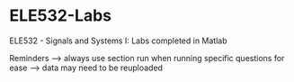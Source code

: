 # ELE532-Labs
ELE532 - Signals and Systems I:  Labs completed in Matlab


Reminders
--> always use section run when running specific questions for ease
--> data may need to be reuploaded 

